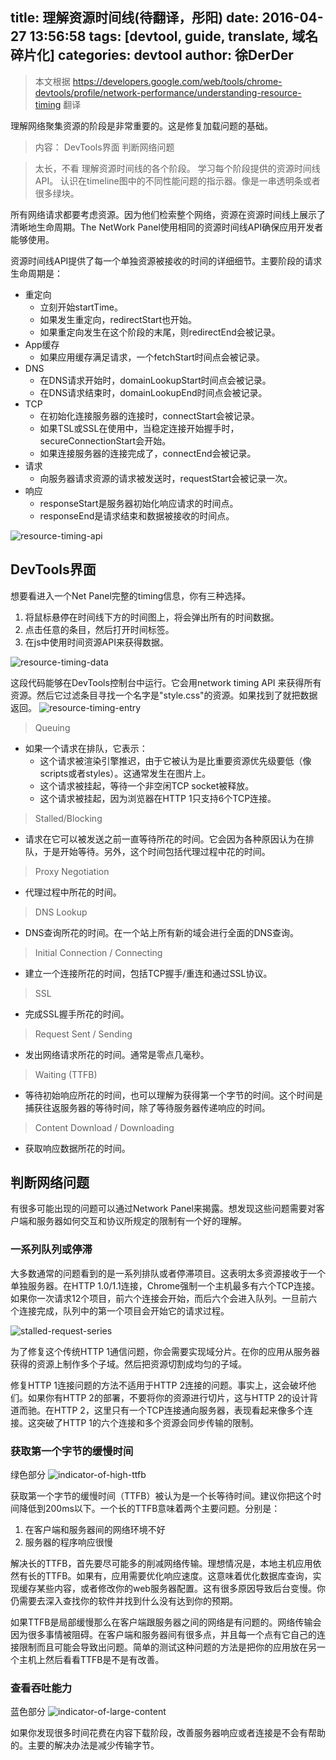 title: 理解资源时间线(待翻译，彤阳)
date: 2016-04-27 13:56:58
tags: [devtool, guide, translate, 域名碎片化]
categories: devtool
author: 徐DerDer
---

> 本文根据 https://developers.google.com/web/tools/chrome-devtools/profile/network-performance/understanding-resource-timing 翻译


理解网络聚集资源的阶段是非常重要的。这是修复加载问题的基础。

> 内容：
> DevTools界面
> 判断网络问题


>太长，不看
> 理解资源时间线的各个阶段。
> 学习每个阶段提供的资源时间线API。
> 认识在timeline图中的不同性能问题的指示器。像是一串透明条或者很多绿块。

所有网络请求都要考虑资源。因为他们检索整个网络，资源在资源时间线上展示了清晰地生命周期。The NetWork Panel使用相同的资源时间线API确保应用开发者能够使用。

资源时间线API提供了每一个单独资源被接收的时间的详细细节。主要阶段的请求生命周期是：

- 重定向
  - 立刻开始startTime。
  - 如果发生重定向，redirectStart也开始。
  - 如果重定向发生在这个阶段的末尾，则redirectEnd会被记录。
- App缓存
  - 如果应用缓存满足请求，一个fetchStart时间点会被记录。
- DNS
  - 在DNS请求开始时，domainLookupStart时间点会被记录。
  - 在DNS请求结束时，domainLookupEnd时间点会被记录。
- TCP
  - 在初始化连接服务器的连接时，connectStart会被记录。
  - 如果TSL或SSL在使用中，当稳定连接开始握手时，secureConnectionStart会开始。
  - 如果连接服务器的连接完成了，connectEnd会被记录。
- 请求
  - 向服务器请求资源的请求被发送时，requestStart会被记录一次。
- 响应
  - responseStart是服务器初始化响应请求的时间点。
  - responseEnd是请求结束和数据被接收的时间点。

![resource-timing-api](./resource-timing-api.png)

## DevTools界面

想要看进入一个Net Panel完整的timing信息，你有三种选择。

1. 将鼠标悬停在时间线下方的时间图上，将会弹出所有的时间数据。
2. 点击任意的条目，然后打开时间标签。
3. 在js中使用时间资源API来获得数据。

![resource-timing-data](./resource-timing-data.png)

这段代码能够在DevTools控制台中运行。它会用network timing API 来获得所有资源。然后它过滤条目寻找一个名字是"style.css"的资源。如果找到了就把数据返回。
![resource-timing-entry](./resource-timing-entry.png)


>Queuing
  - 如果一个请求在排队，它表示：
    - 这个请求被渲染引擎推迟，由于它被认为是比重要资源优先级要低（像scripts或者styles）。这通常发生在图片上。
    - 这个请求被挂起，等待一个非空闲TCP socket被释放。
    - 这个请求被挂起，因为浏览器在HTTP 1只支持6个TCP连接。

>Stalled/Blocking
  - 请求在它可以被发送之前一直等待所花的时间。它会因为各种原因认为在排队，于是开始等待。另外，这个时间包括代理过程中花的时间。

>Proxy Negotiation
  - 代理过程中所花的时间。

>DNS Lookup
  - DNS查询所花的时间。在一个站上所有新的域会进行全面的DNS查询。

>Initial Connection / Connecting
  - 建立一个连接所花的时间，包括TCP握手/重连和通过SSL协议。

>SSL
  - 完成SSL握手所花的时间。

>Request Sent / Sending
  - 发出网络请求所花的时间。通常是零点几毫秒。

>Waiting (TTFB)
  - 等待初始响应所花的时间，也可以理解为获得第一个字节的时间。这个时间是捕获往返服务器的等待时间，除了等待服务器传递响应的时间。

>Content Download / Downloading
  - 获取响应数据所花的时间。

## 判断网络问题

有很多可能出现的问题可以通过Network Panel来揭露。想发现这些问题需要对客户端和服务器如何交互和协议所规定的限制有一个好的理解。

### 一系列队列或停滞

大多数通常的问题看到的是一系列排队或者停滞项目。这表明太多资源接收于一个单独服务器。在HTTP 1.0/1.1连接，Chrome强制一个主机最多有六个TCP连接。如果你一次请求12个项目，前六个连接会开始，而后六个会进入队列。一旦前六个连接完成，队列中的第一个项目会开始它的请求过程。

![stalled-request-series](./stalled-request-series.png)

为了修复这个传统HTTP 1通信问题，你会需要实现域分片。在你的应用从服务器获得的资源上制作多个子域。然后把资源切割成均匀的子域。

修复HTTP 1连接问题的方法不适用于HTTP 2连接的问题。事实上，这会破坏他们。如果你有HTTP 2的部署，不要将你的资源进行切片，这与HTTP 2的设计背道而驰。在HTTP 2，这里只有一个TCP连接通向服务器，表现看起来像多个连接。这突破了HTTP 1的六个连接和多个资源会同步传输的限制。

### 获取第一个字节的缓慢时间
绿色部分
![indicator-of-high-ttfb](./indicator-of-high-ttfb.png)

获取第一个字节的缓慢时间（TTFB）被认为是一个长等待时间。建议你把这个时间降低到200ms以下。一个长的TTFB意味着两个主要问题。分别是：
1. 在客户端和服务器间的网络环境不好
2. 服务器的程序响应很慢

解决长的TTFB，首先要尽可能多的削减网络传输。理想情况是，本地主机应用依然有长的TTFB。如果有，应用需要优化响应速度。这意味着优化数据库查询，实现缓存某些内容，或者修改你的web服务器配置。这有很多原因导致后台变慢。你仍需要去深入查找你的软件并找到什么没有达到你的预期。

如果TTFB是局部缓慢那么在客户端跟服务器之间的网络是有问题的。网络传输会因为很多事情被阻碍。在客户端和服务器间有很多点，并且每一个点有它自己的连接限制而且可能会导致出问题。简单的测试这种问题的方法是把你的应用放在另一个主机上然后看看TTFB是不是有改善。

### 查看吞吐能力
蓝色部分
![indicator-of-large-content](./indicator-of-large-content.png)

如果你发现很多时间花费在内容下载阶段，改善服务器响应或者连接是不会有帮助的。主要的解决办法是减少传输字节。